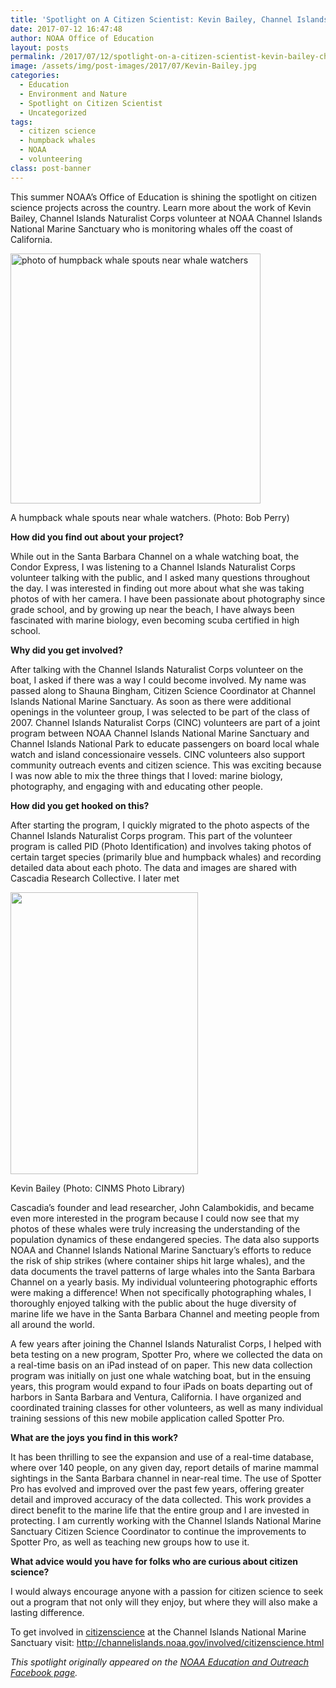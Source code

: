 ```yaml
---
title: 'Spotlight on A Citizen Scientist: Kevin Bailey, Channel Islands Naturalist Corps volunteer'
date: 2017-07-12 16:47:48
author: NOAA Office of Education
layout: posts
permalink: /2017/07/12/spotlight-on-a-citizen-scientist-kevin-bailey-channel-islands-naturalist-corps-volunteer/
image: /assets/img/post-images/2017/07/Kevin-Bailey.jpg
categories:
  - Education
  - Environment and Nature
  - Spotlight on Citizen Scientist
  - Uncategorized
tags:
  - citizen science
  - humpback whales
  - NOAA
  - volunteering
class: post-banner
---
```


This summer NOAA’s Office of Education is shining the spotlight on citizen science projects across the country. Learn more about the work of Kevin Bailey, Channel Islands Naturalist Corps volunteer at NOAA Channel Islands National Marine Sanctuary who is monitoring whales off the coast of California.

<div class="image-in-post-body">
  <img class="wp-image-32956" src="{{ site.baseurl }}/assets/img/post-images/2017/07/walewatchingcreditbobperry.jpg" alt="photo of humpback whale spouts near whale watchers" height="400" />
  
  <p class="image-caption">
    A humpback whale spouts near whale watchers. (Photo: Bob Perry)
  </p>
</div>

**How did you find out about your project?**

While out in the Santa Barbara Channel on a whale watching boat, the Condor Express, I was listening to a Channel Islands Naturalist Corps volunteer talking with the public, and I asked many questions throughout the day. I was interested in finding out more about what she was taking photos of with her camera. I have been passionate about photography since grade school, and by growing up near the beach, I have always been fascinated with marine biology, even becoming scuba certified in high school.

**Why did you get involved?**

After talking with the Channel Islands Naturalist Corps volunteer on the boat, I asked if there was a way I could become involved. My name was passed along to Shauna Bingham, Citizen Science Coordinator at Channel Islands National Marine Sanctuary. As soon as there were additional openings in the volunteer group, I was selected to be part of the class of 2007. Channel Islands Naturalist Corps (CINC) volunteers are part of a joint program between NOAA Channel Islands National Marine Sanctuary and Channel Islands National Park to educate passengers on board local whale watch and island concessionaire vessels. CINC volunteers also support community outreach events and citizen science. This was exciting because I was now able to mix the three things that I loved: marine biology, photography, and engaging with and educating other people.

**How did you get hooked on this?**

After starting the program, I quickly migrated to the photo aspects of the Channel Islands Naturalist Corps program. This part of the volunteer program is called PID (Photo Identification) and involves taking photos of certain target species (primarily blue and humpback whales) and recording detailed data about each photo. The data and images are shared with Cascadia Research Collective. I later met

<div class="image-in-post-body" style="width: 410px">
  <img src="{{ site.baseurl }}/assets/img/post-images/2017/07/Kevin-Bailey-II.jpg" alt="" width="300" height="451" />
  
  <p class="image-caption">
    Kevin Bailey (Photo: CINMS Photo Library)
  </p>
</div>

Cascadia&#8217;s founder and lead researcher, John Calambokidis, and became even more interested in the program because I could now see that my photos of these whales were truly increasing the understanding of the population dynamics of these endangered species. The data also supports NOAA and Channel Islands National Marine Sanctuary&#8217;s efforts to reduce the risk of ship strikes (where container ships hit large whales), and the data documents the travel patterns of large whales into the Santa Barbara Channel on a yearly basis. My individual volunteering photographic efforts were making a difference! When not specifically photographing whales, I thoroughly enjoyed talking with the public about the huge diversity of marine life we have in the Santa Barbara Channel and meeting people from all around the world.

A few years after joining the Channel Islands Naturalist Corps, I helped with beta testing on a new program, Spotter Pro, where we collected the data on a real-time basis on an iPad instead of on paper. This new data collection program was initially on just one whale watching boat, but in the ensuing years, this program would expand to four iPads on boats departing out of harbors in Santa Barbara and Ventura, California. I have organized and coordinated training classes for other volunteers, as well as many individual training sessions of this new mobile application called Spotter Pro.

**What are the joys you find in this work?**

It has been thrilling to see the expansion and use of a real-time database, where over 140 people, on any given day, report details of marine mammal sightings in the Santa Barbara channel in near-real time. The use of Spotter Pro has evolved and improved over the past few years, offering greater detail and improved accuracy of the data collected. This work provides a direct benefit to the marine life that the entire group and I are invested in protecting. I am currently working with the Channel Islands National Marine Sanctuary Citizen Science Coordinator to continue the improvements to Spotter Pro, as well as teaching new groups how to use it.

**What advice would you have for folks who are curious about citizen science?**

I would always encourage anyone with a passion for citizen science to seek out a program that not only will they enjoy, but where they will also make a lasting difference.

To get involved in [citizenscience](https://www.facebook.com/hashtag/citizenscience?source=feed_text) at the Channel Islands National Marine Sanctuary visit: <a href="http://channelislands.noaa.gov/involved/citizenscience.html" target="_blank" rel="nofollow noopener">http://channelislands.noaa.gov/involved/citizenscience.html</a>

_This spotlight originally appeared on the [NOAA Education and Outreach Facebook page](https://www.facebook.com/NOAAEducationOutreach/)._